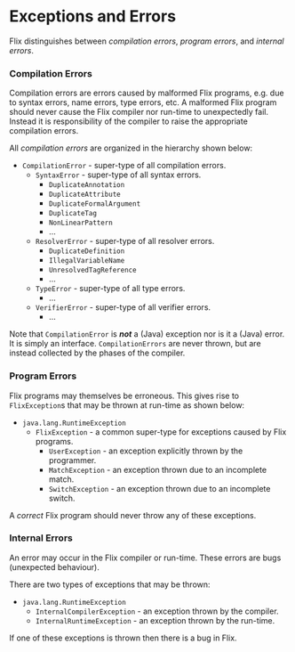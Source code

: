 # Exceptions and Errors

Flix distinguishes between *compilation errors*, *program errors*, and *internal errors*.

### Compilation Errors

Compilation errors are errors caused by malformed Flix programs,
e.g. due to syntax errors, name errors, type errors, etc.
A malformed Flix program should never cause the Flix compiler nor run-time to unexpectedly fail.
Instead it is responsibility of the compiler to raise the appropriate compilation errors.

All *compilation errors* are organized in the hierarchy shown below:

- `CompilationError` - super-type of all compilation errors.
    - `SyntaxError` - super-type of all syntax errors.
        - `DuplicateAnnotation`
        - `DuplicateAttribute`
        - `DuplicateFormalArgument`
        - `DuplicateTag`
        - `NonLinearPattern`
        - ...
    - `ResolverError` - super-type of all resolver errors.
        - `DuplicateDefinition`
        - `IllegalVariableName`
        - `UnresolvedTagReference`
        - ...
    - `TypeError` - super-type of all type errors.
        - ...
    - `VerifierError` - super-type of all verifier errors.
        - ...

Note that `CompilationError` is ***not*** a (Java) exception nor is it a (Java) error. It is simply an interface.
`CompilationErrors` are never thrown, but are instead collected by the phases of the compiler.

### Program Errors

Flix programs may themselves be erroneous.
This gives rise to `FlixException`s that may be thrown at run-time as shown below:

- `java.lang.RuntimeException`
    - `FlixException` - a common super-type for exceptions caused by Flix programs.
        - `UserException` - an exception explicitly thrown by the programmer.
        - `MatchException` - an exception thrown due to an incomplete match.
        - `SwitchException` - an exception thrown due to an incomplete switch.

A *correct* Flix program should never throw any of these exceptions.

### Internal Errors

An error may occur in the Flix compiler or run-time. These errors are bugs (unexpected behaviour).

There are two types of exceptions that may be thrown:

- `java.lang.RuntimeException`
  - `InternalCompilerException` - an exception thrown by the compiler.
  - `InternalRuntimeException` - an exception thrown by the run-time.

If one of these exceptions is thrown then there is a bug in Flix.
